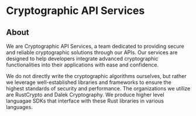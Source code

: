 # Cryptographic API Services

## About
We are Cryptographic API Services, a team dedicated to providing secure and reliable cryptographic solutions through our APIs. Our services are designed to help developers integrate advanced cryptographic functionalities into their applications with ease and confidence.

We do not directly write the cryptographic algorithms ourselves, but rather we leverage well-established libraries and frameworks to ensure the highest standards of security and performance. The organizations we utilize are RustCrypto and Dalek Cryptography. We produce higher level languagae SDKs that interface with these Rust libraries in various languages.

